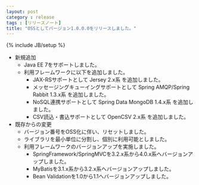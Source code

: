 ```yaml
---
layout: post
category : release
tags : [リリースノート]
title: "OSSとしてバージョン1.0.0.0をリリースしました。"
---
```

{% include JB/setup %}

 * 新規追加
   * Java EE 7をサポートしました。
   * 利用フレームワークに以下を追加しました。
     * JAX-RSサポートとして Jersey 2.x系 を追加しました。
     * メッセージングキューイングサポートとして Spring AMQP/Spring Rabbit 1.3.x系 を追加しました。
     * NoSQL連携サポートとして Spring Data MongoDB 1.4.x系 を追加しました。
     * CSV読込・書込サポートとして OpenCSV 2.x系 を追加しました。
 * 既存からの変更
   * バージョン番号をOSS化に伴い、リセットしました。
   * ライブラリを最小単位に分割し、個別に利用可能としました。
   * 利用フレームワークのバージョンアップを実施しました。
     * SpringFramework/SpringMVCを3.2.x系から4.0.x系へバージョンアップしました。
     * MyBatisを3.1.x系から3.2.x系へバージョンアップしました。
     * Bean Validationを1.0から1.1へバージョンアップしました。

